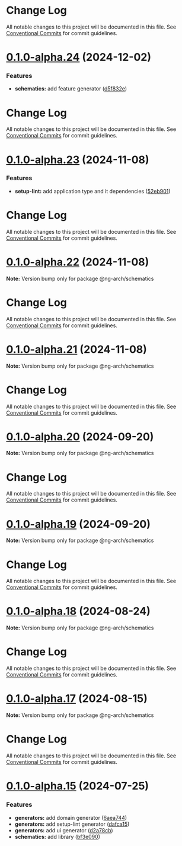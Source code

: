 # Change Log

All notable changes to this project will be documented in this file. See
[Conventional Commits](https://conventionalcommits.org) for commit guidelines.

# [0.1.0-alpha.24](https://github.com/arch-framework/arch-framework/compare/v0.1.0-alpha.23...v0.1.0-alpha.24) (2024-12-02)

### Features

- **schematics:** add feature generator
  ([d5f832e](https://github.com/arch-framework/arch-framework/commit/d5f832ea5d98938e58e8d298f14ad13f4c61d04b))

# Change Log

All notable changes to this project will be documented in this file. See
[Conventional Commits](https://conventionalcommits.org) for commit guidelines.

# [0.1.0-alpha.23](https://github.com/arch-framework/arch-framework/compare/v0.1.0-alpha.22...v0.1.0-alpha.23) (2024-11-08)

### Features

- **setup-lint:** add application type and it dependencies
  ([52eb901](https://github.com/arch-framework/arch-framework/commit/52eb901c66795f0086f2b83c376f6b7ea1bbd7bd))

# Change Log

All notable changes to this project will be documented in this file. See
[Conventional Commits](https://conventionalcommits.org) for commit guidelines.

# [0.1.0-alpha.22](https://github.com/arch-framework/arch-framework/compare/v0.1.0-alpha.21...v0.1.0-alpha.22) (2024-11-08)

**Note:** Version bump only for package @ng-arch/schematics

# Change Log

All notable changes to this project will be documented in this file. See
[Conventional Commits](https://conventionalcommits.org) for commit guidelines.

# [0.1.0-alpha.21](https://github.com/arch-framework/arch-framework/compare/v0.1.0-alpha.20...v0.1.0-alpha.21) (2024-11-08)

**Note:** Version bump only for package @ng-arch/schematics

# Change Log

All notable changes to this project will be documented in this file. See
[Conventional Commits](https://conventionalcommits.org) for commit guidelines.

# [0.1.0-alpha.20](https://github.com/arch-framework/arch-framework/compare/v0.1.0-alpha.19...v0.1.0-alpha.20) (2024-09-20)

**Note:** Version bump only for package @ng-arch/schematics

# Change Log

All notable changes to this project will be documented in this file. See
[Conventional Commits](https://conventionalcommits.org) for commit guidelines.

# [0.1.0-alpha.19](https://github.com/arch-framework/arch-framework/compare/v0.1.0-alpha.18...v0.1.0-alpha.19) (2024-09-20)

**Note:** Version bump only for package @ng-arch/schematics

# Change Log

All notable changes to this project will be documented in this file. See
[Conventional Commits](https://conventionalcommits.org) for commit guidelines.

# [0.1.0-alpha.18](https://github.com/arch-framework/arch-framework/compare/v0.1.0-alpha.17...v0.1.0-alpha.18) (2024-08-24)

**Note:** Version bump only for package @ng-arch/schematics

# Change Log

All notable changes to this project will be documented in this file. See
[Conventional Commits](https://conventionalcommits.org) for commit guidelines.

# [0.1.0-alpha.17](https://github.com/arch-framework/arch-framework/compare/v0.1.0-alpha.16...v0.1.0-alpha.17) (2024-08-15)

**Note:** Version bump only for package @ng-arch/schematics

# Change Log

All notable changes to this project will be documented in this file. See
[Conventional Commits](https://conventionalcommits.org) for commit guidelines.

# [0.1.0-alpha.15](https://github.com/arch-framework/arch-framework/compare/v0.1.0-alpha.14...v0.1.0-alpha.15) (2024-07-25)

### Features

- **generators:** add domain generator
  ([6aea744](https://github.com/arch-framework/arch-framework/commit/6aea744e6f581f7dda00bdc6b1db605603d6f2b5))
- **generators:** add setup-lint generator
  ([dafca15](https://github.com/arch-framework/arch-framework/commit/dafca15e6e313dfaec123ecb3ac3369a74a03bb7))
- **generators:** add ui generator
  ([d2a78cb](https://github.com/arch-framework/arch-framework/commit/d2a78cb744d04eac3a21c3aed7eb32cba30bd838))
- **schematics:** add library
  ([bf3e090](https://github.com/arch-framework/arch-framework/commit/bf3e090fff33037487ad2538c3b107af0187fdf9))
